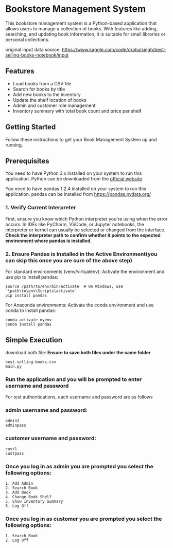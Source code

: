 # Bookstore Management System

This bookstore management system is a Python-based application that allows users to manage a collection of books. With features like adding, searching, and updating book information, it is suitable for small libraries or personal collections.

original input data source: https://www.kaggle.com/code/drahulsingh/best-selling-books-notebook/input

## Features

- Load books from a CSV file
- Search for books by title
- Add new books to the inventory
- Update the shelf location of books
- Admin and customer role management
- Inventory summary with total book count and price per shelf

## Getting Started

Follow these instructions to get your Book Management System up and running.

## Prerequisites

You need to have Python 3.x installed on your system to run this application. Python can be downloaded from the [official website](https://www.python.org/downloads/).

You need to have pandas 1.2.4 installed on your system to run this application. pandas can be installed from https://pandas.pydata.org/

### 1. Verify Current Interpreter

First, ensure you know which Python interpreter you're using when the error occurs. In IDEs like PyCharm, VSCode, or Jupyter notebooks, the interpreter or kernel can usually be selected or changed from the interface. **Check the interpreter path to confirm whether it points to the expected environment where pandas is installed.**

### 2. Ensure Pandas is Installed in the Active Environment(you can skip this once you are sure of the above step)
For standard environments (venv/virtualenv):
Activate the environment and use pip to install pandas:

    source /path/to/env/bin/activate  # On Windows, use `\path\to\env\Scripts\activate`
    pip install pandas
    
For Anaconda environments:
Activate the conda environment and use conda to install pandas:

    conda activate myenv
    conda install pandas


## Simple Execution
download both file:
**Ensure to save both files under the same folder**

    best-selling-books.csv
    main.py
    
### Run the application and you will be prompted to enter username and password

For test authentications, each username and password are as follows

### admin username and password:
    admin1
    adminpass

### customer username and password:
    cust1
    custpass

### Once you log in as **admin** you are prompted you select the following options:
    1. Add Admin
    2. Search Book
    3. Add Book
    4. Change Book Shelf
    5. Show Inventory Summary
    6. Log Off
    
### Once you log in as **customer** you are prompted you select the following options:
    1. Search Book
    2. Log Off


